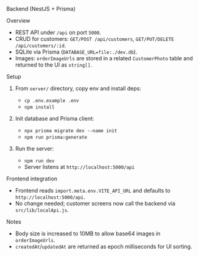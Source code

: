 Backend (NestJS + Prisma)

Overview
- REST API under `/api` on port `5000`.
- CRUD for customers: `GET/POST /api/customers`, `GET/PUT/DELETE /api/customers/:id`.
- SQLite via Prisma (`DATABASE_URL=file:./dev.db`).
- Images: `orderImageUrls` are stored in a related `CustomerPhoto` table and returned to the UI as `string[]`.

Setup
1) From `server/` directory, copy env and install deps:
   - `cp .env.example .env`
   - `npm install`

2) Init database and Prisma client:
   - `npx prisma migrate dev --name init`
   - `npm run prisma:generate`

3) Run the server:
   - `npm run dev`
   - Server listens at `http://localhost:5000/api`

Frontend integration
- Frontend reads `import.meta.env.VITE_API_URL` and defaults to `http://localhost:5000/api`.
- No change needed; customer screens now call the backend via `src/lib/localApi.js`.

Notes
- Body size is increased to 10MB to allow base64 images in `orderImageUrls`.
- `createdAt`/`updatedAt` are returned as epoch milliseconds for UI sorting.
